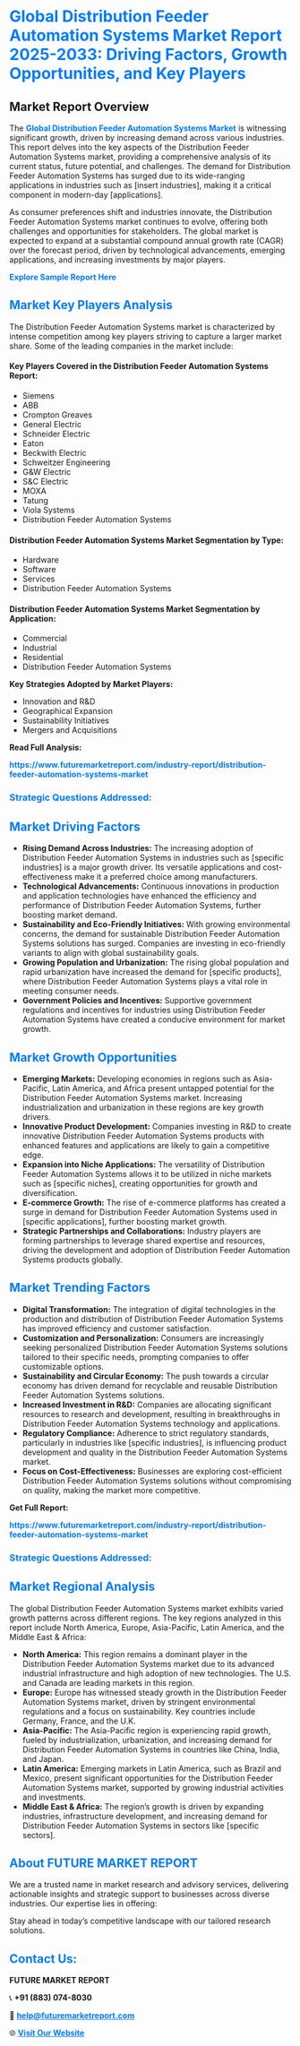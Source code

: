<h1 style="color: #007BFF;">Global Distribution Feeder Automation Systems Market Report 2025-2033: Driving Factors, Growth Opportunities, and Key Players</h1>

<section id="overview">
<h2>Market Report Overview</h2>
<p>The <a href="https://www.futuremarketreport.com/industry-report/distribution-feeder-automation-systems-market" style="color: #007BFF; text-decoration: none;"><strong>Global Distribution Feeder Automation Systems Market</strong></a> is witnessing significant growth, driven by increasing demand across various industries. This report delves into the key aspects of the Distribution Feeder Automation Systems market, providing a comprehensive analysis of its current status, future potential, and challenges. The demand for Distribution Feeder Automation Systems has surged due to its wide-ranging applications in industries such as [insert industries], making it a critical component in modern-day [applications].</p>
<p>As consumer preferences shift and industries innovate, the Distribution Feeder Automation Systems market continues to evolve, offering both challenges and opportunities for stakeholders. The global market is expected to expand at a substantial compound annual growth rate (CAGR) over the forecast period, driven by technological advancements, emerging applications, and increasing investments by major players.</p>
</section>

<section id="overview">
<p><a href="https://www.futuremarketreport.com/request-sample/reportId=99827" style="color: #007BFF; text-decoration: none;"><strong>Explore Sample Report Here</strong></a></p>
</section>

<section id="key-players">
<h2 style="color: #007BFF;">Market Key Players Analysis</h2>
<p>The Distribution Feeder Automation Systems market is characterized by intense competition among key players striving to capture a larger market share. Some of the leading companies in the market include:</p>
<h4>Key Players Covered in the Distribution Feeder Automation Systems Report:</h4>
<ul><li>Siemens</li><li>ABB</li><li>Crompton Greaves</li><li>General Electric</li><li>Schneider Electric</li><li>Eaton</li><li>Beckwith Electric</li><li>Schweitzer Engineering</li><li>G&amp;W Electric</li><li>S&amp;C Electric</li><li>MOXA</li><li>Tatung</li><li>Viola Systems</li><li>Distribution Feeder Automation Systems</li></ul>
<h4>Distribution Feeder Automation Systems Market Segmentation by Type:</h4>
<ul><li>Hardware</li><li>Software</li><li>Services</li><li>Distribution Feeder Automation Systems</li></ul>

<h4>Distribution Feeder Automation Systems Market Segmentation by Application:</h4>
<ul><li>Commercial</li><li>Industrial</li><li>Residential</li><li>Distribution Feeder Automation Systems</li></ul>
<p><strong>Key Strategies Adopted by Market Players:</strong></p>
<ul>
<li>Innovation and R&D</li>
<li>Geographical Expansion</li>
<li>Sustainability Initiatives</li>
<li>Mergers and Acquisitions</li>
</ul>
</section>

<section>
<p><strong>Read Full Analysis: </strong></p><a href="https://www.futuremarketreport.com/industry-report/distribution-feeder-automation-systems-market" style="color: #007BFF; text-decoration: none;"><strong>https://www.futuremarketreport.com/industry-report/distribution-feeder-automation-systems-market</strong></a>
<h3 style="color: #007BFF;">Strategic Questions Addressed:</h3>
</section>

<section id="driving-factors">
<h2 style="color: #007BFF;">Market Driving Factors</h2>
<ul>
<li><strong>Rising Demand Across Industries:</strong> The increasing adoption of Distribution Feeder Automation Systems in industries such as [specific industries] is a major growth driver. Its versatile applications and cost-effectiveness make it a preferred choice among manufacturers.</li>
<li><strong>Technological Advancements:</strong> Continuous innovations in production and application technologies have enhanced the efficiency and performance of Distribution Feeder Automation Systems, further boosting market demand.</li>
<li><strong>Sustainability and Eco-Friendly Initiatives:</strong> With growing environmental concerns, the demand for sustainable Distribution Feeder Automation Systems solutions has surged. Companies are investing in eco-friendly variants to align with global sustainability goals.</li>
<li><strong>Growing Population and Urbanization:</strong> The rising global population and rapid urbanization have increased the demand for [specific products], where Distribution Feeder Automation Systems plays a vital role in meeting consumer needs.</li>
<li><strong>Government Policies and Incentives:</strong> Supportive government regulations and incentives for industries using Distribution Feeder Automation Systems have created a conducive environment for market growth.</li>
</ul>
</section>

<section id="growth-opportunities">
<h2 style="color: #007BFF;">Market Growth Opportunities</h2>
<ul>
<li><strong>Emerging Markets:</strong> Developing economies in regions such as Asia-Pacific, Latin America, and Africa present untapped potential for the Distribution Feeder Automation Systems market. Increasing industrialization and urbanization in these regions are key growth drivers.</li>
<li><strong>Innovative Product Development:</strong> Companies investing in R&D to create innovative Distribution Feeder Automation Systems products with enhanced features and applications are likely to gain a competitive edge.</li>
<li><strong>Expansion into Niche Applications:</strong> The versatility of Distribution Feeder Automation Systems allows it to be utilized in niche markets such as [specific niches], creating opportunities for growth and diversification.</li>
<li><strong>E-commerce Growth:</strong> The rise of e-commerce platforms has created a surge in demand for Distribution Feeder Automation Systems used in [specific applications], further boosting market growth.</li>
<li><strong>Strategic Partnerships and Collaborations:</strong> Industry players are forming partnerships to leverage shared expertise and resources, driving the development and adoption of Distribution Feeder Automation Systems products globally.</li>
</ul>
</section>

<section id="trending-factors">
<h2 style="color: #007BFF;">Market Trending Factors</h2>
<ul>
<li><strong>Digital Transformation:</strong> The integration of digital technologies in the production and distribution of Distribution Feeder Automation Systems has improved efficiency and customer satisfaction.</li>
<li><strong>Customization and Personalization:</strong> Consumers are increasingly seeking personalized Distribution Feeder Automation Systems solutions tailored to their specific needs, prompting companies to offer customizable options.</li>
<li><strong>Sustainability and Circular Economy:</strong> The push towards a circular economy has driven demand for recyclable and reusable Distribution Feeder Automation Systems solutions.</li>
<li><strong>Increased Investment in R&D:</strong> Companies are allocating significant resources to research and development, resulting in breakthroughs in Distribution Feeder Automation Systems technology and applications.</li>
<li><strong>Regulatory Compliance:</strong> Adherence to strict regulatory standards, particularly in industries like [specific industries], is influencing product development and quality in the Distribution Feeder Automation Systems market.</li>
<li><strong>Focus on Cost-Effectiveness:</strong> Businesses are exploring cost-efficient Distribution Feeder Automation Systems solutions without compromising on quality, making the market more competitive.</li>
</ul>
</section>

<section>
<p><strong>Get Full Report: </strong></p><a href="https://www.futuremarketreport.com/industry-report/distribution-feeder-automation-systems-market" style="color: #007BFF; text-decoration: none;"><strong>https://www.futuremarketreport.com/industry-report/distribution-feeder-automation-systems-market</strong></a>
<h3 style="color: #007BFF;">Strategic Questions Addressed:</h3>
</section>


<section id="regional-analysis">
<h2 style="color: #007BFF;">Market Regional Analysis</h2>
<p>The global Distribution Feeder Automation Systems market exhibits varied growth patterns across different regions. The key regions analyzed in this report include North America, Europe, Asia-Pacific, Latin America, and the Middle East & Africa:</p>
<ul>
<li><strong>North America:</strong> This region remains a dominant player in the Distribution Feeder Automation Systems market due to its advanced industrial infrastructure and high adoption of new technologies. The U.S. and Canada are leading markets in this region.</li>
<li><strong>Europe:</strong> Europe has witnessed steady growth in the Distribution Feeder Automation Systems market, driven by stringent environmental regulations and a focus on sustainability. Key countries include Germany, France, and the U.K.</li>
<li><strong>Asia-Pacific:</strong> The Asia-Pacific region is experiencing rapid growth, fueled by industrialization, urbanization, and increasing demand for Distribution Feeder Automation Systems in countries like China, India, and Japan.</li>
<li><strong>Latin America:</strong> Emerging markets in Latin America, such as Brazil and Mexico, present significant opportunities for the Distribution Feeder Automation Systems market, supported by growing industrial activities and investments.</li>
<li><strong>Middle East & Africa:</strong> The region’s growth is driven by expanding industries, infrastructure development, and increasing demand for Distribution Feeder Automation Systems in sectors like [specific sectors].</li>
</ul>
</section>

<footer>
<h2 style="color: #007BFF;">About FUTURE MARKET REPORT</h2>
<p>We are a trusted name in market research and advisory services, delivering actionable insights and strategic support to businesses across diverse industries. Our expertise lies in offering:</p>

<p>Stay ahead in today’s competitive landscape with our tailored research solutions.</p>

<h2 style="color: #007BFF;">Contact Us:</h2>
<p><strong>FUTURE MARKET REPORT</strong></p>
<p>📞 <strong>+91 (883) 074-8030</strong></p>
<p>📧 <strong><a href="mailto:help@futuremarketreport.com" style="color: #007BFF;">help@futuremarketreport.com</a></strong></p>
<p>🌐 <strong><a href="https://www.futuremarketreport.com/" style="color: #007BFF;">Visit Our Website</a></strong></p>
</footer>